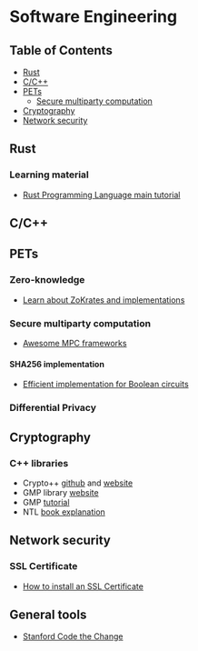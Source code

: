 # Software Engineering

## Table of Contents

* [Rust](#rust)
* [C/C++](#c/c++)
* [PETs](#pets)
	* [Secure multiparty computation](#secure-multiparty-computation)
* [Cryptography](#cryptography)
* [Network security](#network-security)


## Rust

### Learning material

- [Rust Programming Language main tutorial](https://doc.rust-lang.org/book/title-page.html)

## C/C++

## PETs

### Zero-knowledge

- [Learn about ZoKrates and implementations](https://learn.scrypt.io/)

### Secure multiparty computation

- [Awesome MPC frameworks](https://github.com/rdragos/awesome-mpc/blob/master/readme.md)

#### SHA256 implementation

- [Efficient implementation for Boolean circuits](https://dl.acm.org/doi/pdf/10.1145/3133956.3134060)

### Differential Privacy

## Cryptography

### C++ libraries

- Crypto++ [github](https://github.com/weidai11/cryptopp) and [website](https://www.cryptopp.com/)
- GMP library [website](https://gmplib.org/)
- GMP [tutorial](https://github.com/jumpmanmv/gmp)
- NTL [book explanation](https://www.shoup.net/papers/akl-chapter.pdf)

## Network security

### SSL Certificate

- [How to install an SSL Certificate](https://sucuri.net/guides/how-to-install-ssl-certificate/#:~:text=In%20the%20Websites%20and%20Domains,certificate%20you%20added%20to%20Plesk.)

## General tools

- [Stanford Code the Change](https://codethechange.stanford.edu/guides/index.html)